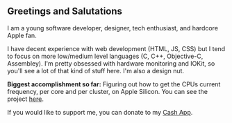 ## Greetings and Salutations

I am a young software developer, designer, tech enthusiast, and hardcore Apple fan.

I have decent experience with web development (HTML, JS, CSS) but I tend to focus on more low/medium level languages (C, C++, Objective-C, Assembley). I'm pretty obsessed with hardware monitoring and IOKit, so you'll see a lot of that kind of stuff here. I'm also a design nut.

**Biggest accomplishment so far:** Figuring out how to get the CPUs current frequency, per core and per cluster, on Apple Silicon. You can see the project [here](https://github.com/BitesPotatoBacks/osx-cpufreq).

<!-- If you want to see a clean list of all my programming projects, visit my [actively updated website](https://bitespotatobacks.github.io). -->

If you would like to support me, you can donate to my [Cash App](https://cash.app/$bitespotatobacks).
